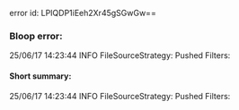 error id: LPIQDP1iEeh2Xr45gSGwGw==
### Bloop error:

25/06/17 14:23:44 INFO FileSourceStrategy: Pushed Filters:
#### Short summary: 

25/06/17 14:23:44 INFO FileSourceStrategy: Pushed Filters: